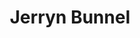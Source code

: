 ---
title: 'Jerryn Bunnel'
draft: false
image: 'jerryn.jpeg'
jobtitle: 'Principal Engineer'
linkedinurl: "https://www.linkedin.com/in/jerryn-bunnell-aa785370/"
promoted: false
weight: 111
---